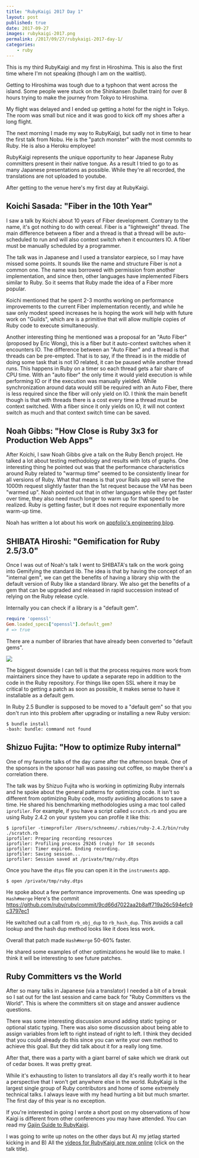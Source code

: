 ```yaml
---
title: "RubyKaigi 2017 Day 1"
layout: post
published: true
date: 2017-09-27
images: rubykaigi-2017.png
permalink: /2017/09/27/rubykaigi-2017-day-1/
categories:
    - ruby
---
```


This is my third RubyKaigi and my first in Hiroshima. This is also the first time where I'm not speaking (though I am on the waitlist).

Getting to Hiroshima was tough due to a typhoon that went across the island. Some people were stuck on the Shinkansen (bullet train) for over 8 hours trying to make the journey from Tokyo to Hiroshima.

My flight was delayed and I ended up getting a hotel for the night in Tokyo. The room was small but nice and it was good to kick off my shoes after a long flight.

The next morning I made my way to RubyKaigi, but sadly not in time to hear the first talk from Nobu. He is the "patch monster" with the most commits to Ruby. He is also a Heroku employee!

RubyKaigi represents the unique opportunity to hear Japanese Ruby committers present in their native tongue. As a result I tried to go to as many Japanese presentations as possible. While they're all recorded, the translations are not uploaded to youtube.

After getting to the venue here's my first day at RubyKaigi.

## Koichi Sasada: "Fiber in the 10th Year"

I saw a talk by Koichi about 10 years of Fiber development. Contrary to the name, it's got nothing to do with cereal. Fiber is a "lightweight" thread. The main difference between a fiber and a thread is that a thread will be auto-scheduled to run and will also context switch when it encounters IO. A fiber must be manually scheduled by a programmer.

The talk was in Japanese and I used a translator earpiece, so I may have missed some points. It sounds like the name and structure Fiber is not a common one. The name was borrowed with permission from another implementation, and since then, other languages have implemented Fibers similar to Ruby. So it seems that Ruby made the idea of a Fiber more popular.

Koichi mentioned that he spent 2-3 months working on performance improvements to the current Fiber implementation recently, and while he saw only modest speed increases he is hoping the work will help with future work on "Guilds", which are is a primitive that will allow multiple copies of Ruby code to execute simultaneously.

Another interesting thing he mentioned was a proposal for an "Auto Fiber" (proposed by Eric Wong), this is a fiber but it auto-context switches when it encounters IO. The difference between an "Auto Fiber" and a thread is that threads can be pre-empted. That is to say, if the thread is in the middle of doing some task that is not IO related, it can be paused while another thread runs. This happens in Ruby on a timer so each thread gets a fair share of CPU time. With an "auto fiber" the only time it would yield execution is while performing IO or if the execution was manually yielded. While synchronization around data would still be required with an Auto Fiber, there is less required since the fiber will only yield on IO. I think the main benefit though is that with threads there is a cost every time a thread must be context switched. With a fiber since it only yields on IO, it will not context switch as much and that context switch time can be saved.

## Noah Gibbs: "How Close is Ruby 3x3 for Production Web Apps"

After Koichi, I saw Noah Gibbs give a talk on the Ruby Bench project. He talked a lot about testing methodology and results with lots of graphs. One interesting thing he pointed out was that the performance characteristics around Ruby related to "warmup time" seemed to be consistently linear for all versions of Ruby. What that means is that your Rails app will serve the 1000th request slightly faster than the 1st request because the VM has been "warmed up". Noah pointed out that in other languages while they get faster over time, they also need much longer to warm up for that speed to be realized. Ruby is getting faster, but it does not require exponentially more warm-up time.

Noah has written a lot about his work on [appfolio's engineering blog](https://engineering.appfolio.com/?author=5751bf4722482e6c3dbfc424).

## SHIBATA Hiroshi: "Gemification for Ruby 2.5/3.0"

Once I was out of Noah's talk I went to SHIBATA's talk on the work going into Gemifying the standard lib. The idea is that by having the concept of an "internal gem", we can get the benefits of having a library ship with the default version of Ruby like a standard library. We also get the benefits of a gem that can be upgraded and released in rapid succession instead of relying on the Ruby release cycle.

Internally you can check if a library is a "default gem".

```ruby
require 'openssl'
Gem.loaded_specs["openssl"].default_gem?
# => true
```

There are a number of libraries that have already been converted to "default gems".

![](https://www.dropbox.com/s/i3jd176sy0y2qhc/2017-09-18%2014.48.20.jpg?dl=1)

The biggest downside I can tell is that the process requires more work from maintainers since they have to update a separate repo in addition to the code in the Ruby repository. For things like open SSL where it may be critical to getting a patch as soon as possible, it makes sense to have it installable as a default gem.

In Ruby 2.5 Bundler is supposed to be moved to a "default gem" so that you don't run into this problem after upgrading or installing a new Ruby version:

```term
$ bundle install
-bash: bundle: command not found
```

## Shizuo Fujita: "How to optimize Ruby internal"

One of my favorite talks of the day came after the afternoon break. One of the sponsors in the sponsor hall was passing out coffee, so maybe there's a correlation there.

The talk was by Shizuo Fujita who is working in optimizing Ruby internals and he spoke about the general patterns for optimizing code. It isn't so different from optimizing Ruby code, mostly avoiding allocations to save a time. He shared his benchmarking methodologies using a mac tool called `iprofiler`. For example, if you have a script called `scratch.rb` and you are using Ruby 2.4.2 on your system you can profile it like this:

```
$ iprofiler -timeprofiler /Users/schneems/.rubies/ruby-2.4.2/bin/ruby ./scratch.rb
iprofiler: Preparing recording resources
iprofiler: Profiling process 29245 (ruby) for 10 seconds
iprofiler: Timer expired. Ending recording.
iprofiler: Saving session...
iprofiler: Session saved at /private/tmp/ruby.dtps
```

Once you have the `dtps` file you can open it in the `instruments` app.

```
$ open /private/tmp/ruby.dtps
```

He spoke about a few performance improvements. One was speeding up `Hash#merge` Here's the commit https://github.com/ruby/ruby/commit/9cd66d7022aa2b8aff719a26c594efc9c3797ec1

He switched out a call from `rb_obj_dup` to `rb_hash_dup`. This avoids a call lookup and the hash dup method looks like it does less work.

Overall that patch made `Hash#merge` 50-60% faster.

He shared some examples of other optimizations he would like to make. I think it will be interesting to see future patches.

## Ruby Committers vs the World

After so many talks in Japanese (via a translator) I needed a bit of a break so I sat out for the last session and came back for "Ruby Committers vs the World". This is where the committers sit on stage and answer audience questions.

There was some interesting discussion around adding static typing or optional static typing. There was also some discussion about being able to assign variables from left to right instead of right to left. I think they decided that you could already do this since you can write your own method to achieve this goal. But they did talk about it for a really long time.

After that, there was a party with a giant barrel of sake which we drank out of cedar boxes. It was pretty great.

While it's exhausting to listen to translators all day it's really worth it to hear a perspective that I won't get anywhere else in the world. RubyKaigi is the largest single group of Ruby contributors and home of some extremely technical talks. I always leave with my head hurting a bit but much smarter. The first day of this year is no exception.

If you're interested in going I wrote a short post on my observations of how Kaigi is different from other conferences you may have attended. You can read my [Gajin Guide to RubyKaigi]().

I was going to write up notes on the other days but A) my jetlag started kicking in and B) All the [videos for RubyKaigi are now online](http://rubykaigi.org/2017/schedule#sep20) (click on the talk title).
